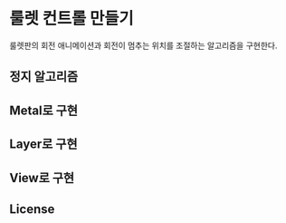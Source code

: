 # 룰렛 컨트롤 만들기
룰렛판의 회전 애니메이션과 회전이 멈추는 위치를 조절하는 알고리즘을 구현한다.
## 정지 알고리즘
## Metal로 구현
## Layer로 구현
## View로 구현
## License
